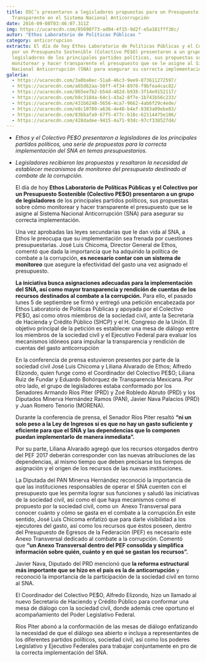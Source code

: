 ```yaml
---
title: OSC’s presentaron a legisladores propuestas para un Presupuesto
  Transparente en el Sistema Nacional Anticorrupción
date: 2016-09-08T03:46:07.311Z
img: https://ucarecdn.com/85698f73-ad04-4f15-9d2f-e5a181fff36c/
autor: "Ethos Laboratorio de Políticas Públicas "
category: anticorrupcion
extracto: El día de hoy Ethos Laboratorio de Políticas Públicas y el Colectivo
  por un Presupuesto Sostenible (Colectivo PE$O) presentaron a un grupo de
  legisladores de los principales partidos políticos, sus propuestas sobre cómo
  monitorear y hacer transparente el presupuesto que se le asigne al Sistema
  Nacional Anticorrupción (SNA) para asegurar su correcta implementación.
galeria:
  - https://ucarecdn.com/3a0ba8ec-51a8-46c3-9ee9-873611272597/
  - https://ucarecdn.com/a65d62aa-50ff-4f34-8976-f9bfea4cac82/
  - https://ucarecdn.com/865ee7b2-b54d-482d-b938-3f14e9152117/
  - https://ucarecdn.com/b8c3184a-64c1-43a2-8f7e-1b741b56c233/
  - https://ucarecdn.com/431b6248-5656-4ca7-9662-4ab6f29c4ede/
  - https://ucarecdn.com/e8c10789-a636-4e48-b4ef-8383a09ebe83/
  - https://ucarecdn.com/83bbafa9-67f5-477c-b18c-62114475e106/
  - https://ucarecdn.com/428dadee-9415-4a71-93dc-97cf338527d4/
---
```



* *Ethos y el Colectivo PE$O presentaron a legisladores de los principales partidos políticos, una serie de propuestas para la correcta implementación del SNA en temas presupuestarios.*
* *Legisladores recibieron las propuestas y resaltaron la necesidad de establecer mecanismos de monitoreo del presupuesto destinado al combate de la corrupción*.

  El día de hoy **Ethos Laboratorio de Políticas Públicas y el Colectivo por un Presupuesto Sostenible (Colectivo PE$O) presentaron a un grupo de legisladores** de los principales partidos políticos, sus propuestas sobre cómo monitorear y hacer transparente el presupuesto que se le asigne al Sistema Nacional Anticorrupción (SNA) para asegurar su correcta implementación.

  Una vez aprobadas las leyes secundarias que le dan vida al SNA, a Ethos le preocupa que su implementación sea frenada por cuestiones presupuestarias. José Luis Chicoma, Director General de Ethos, comentó que dada la importancia que ha adquirido la política de combate a la corrupción, **es necesario contar con un sistema de monitoreo** que asegure la efectividad del gasto una vez asignado el presupuesto.  

  **La iniciativa busca asignaciones adecuadas para la implementación del SNA, así como mayor transparencia y rendición de cuentas de los recursos destinados al combate a la corrupción.** Para ello, el pasado lunes 5 de septiembre se firmó y entregó una petición encabezada por Ethos Laboratorio de Políticas Públicas y apoyada por el Colectivo PE$O, así como otros miembros de la sociedad civil, ante la Secretaría de Hacienda y Crédito Público (SHCP) y el H. Congreso de la Unión. El objetivo principal de la petición es establecer una mesa de diálogo entre los miembros de la sociedad civil y el Ejecutivo Federal para evaluar los mecanismos idóneos para impulsar la transparencia y rendición de cuentas del gasto anticorrupción

  En la conferencia de prensa estuvieron presentes por parte de la sociedad civil José Luis Chicoma y Liliana Alvarado de Ethos; Alfredo Elizondo, quien funge como el Coordinador del Colectivo PE$O; Liliana Ruiz de Fundar y Eduardo Bohórquez de Transparencia Mexicana. Por otro lado, el grupo de legisladores estaba conformado por los Senadores Armando Ríos Piter (PRD) y Zoé Robledo Abruto (PRD) y los Diputados Minerva Hernández Ramos (PAN), Javier Nava Palacios (PRD) y Juan Romero Tenorio (MORENA).

  Durante la conferencia de prensa, el Senador Ríos Piter resaltó **“ni un solo peso a la Ley de Ingresos si es que no hay un gasto suficiente y eficiente para que el SNA y las dependencias que lo componen puedan implementarlo de manera inmediata”.**

  Por su parte, Liliana Alvarado agregó que los recursos otorgados dentro del PEF 2017 deberán corresponder con las nuevas atribuciones de las dependencias, al mismo tiempo que deben precisarse los tiempos de asignación y el origen de los recursos de las nuevas instituciones. 

  La Diputada del PAN Minerva Hernández reconoció la importancia de que las instituciones responsables de operar el SNA cuenten con el presupuesto que les permita lograr sus funciones y saludó las iniciativas de la sociedad civil, así como el que haya mecanismos como el propuesto por la sociedad civil, como un  Anexo Transversal para conocer cuánto y cómo se gasta en el combate a la corrupción.En este sentido, José Luis Chicoma enfatizó que para darle visibilidad a los ejecutores del gasto, así como los recursos que éstos poseen, dentro del Presupuesto de Egresos de la Federación (PEF) es necesario este Anexo Transversal dedicado al combate a la corrupción. Comentó que **“un Anexo Transversal dentro del PEF consolida y simplifica información sobre quién, cuánto y en qué se gastan los recursos”.**

  Javier Nava, Diputado del PRD mencionó que **la reforma estructural más importante que se hizo en el país es la de anticorrupción** y reconoció la importancia de la participación de la sociedad civil en torno al SNA.

  El Coordinador del Colectivo PE$O, Alfredo Elizondo, hizo un llamado al nuevo Secretario de Haciendo y Crédito Público para conformar una mesa de diálogo con la sociedad civil, donde además cree oportuno el acompañamiento del Poder Legislativo Federal. 

  Ríos Piter abonó a la conformación de las mesas de diálogo enfatizando la necesidad de que el diálogo sea abierto e incluya a representantes de los diferentes partidos políticos, sociedad civil, así como los poderes Legislativo y Ejecutivo Federales para trabajar conjuntamente en pro de la correcta implementación del SNA.